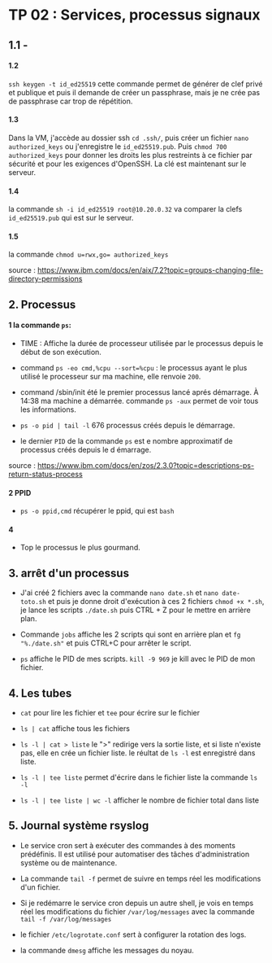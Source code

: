 # TP 02 : Services, processus signaux

## 1.1 - 


#### 1.2 

`ssh keygen -t id_ed25519` cette commande permet de générer de clef privé et publique et puis il demande de créer un passphrase, mais je ne crée pas de passphrase car trop de répétition.

#### 1.3 
Dans la VM, j'accède au dossier ssh `cd .ssh/`, puis créer un fichier `nano authorized_keys` ou j'enregistre le `id_ed25519.pub`. Puis `chmod 700 authorized_keys` pour donner les droits les plus restreints à ce fichier par sécurité et pour les exigences d'OpenSSH. La clé est maintenant sur le serveur.

#### 1.4 
la commande `sh -i id_ed25519 root@10.20.0.32` va comparer la clefs `id_ed25519.pub` qui est sur le serveur.

#### 1.5
la commande `chmod u=rwx,go= authorized_keys`

source : https://www.ibm.com/docs/en/aix/7.2?topic=groups-changing-file-directory-permissions

## 2. Processus
#### 1 la commande `ps`:

- TIME : Affiche la durée de processeur utilisée par le processus depuis le début de son exécution.

- command `ps -eo cmd,%cpu --sort=%cpu` : le processus ayant le plus utilisé le processeur sur ma machine, elle renvoie `200`.

- command /sbin/init été le premier processus lancé aprés démarrage.
À 14:38 ma machine a démarrée. commande `ps -aux` permet de voir tous les informations.

- `ps -o pid | tail -l` 676 processus créés depuis le démarrage.

- le dernier `PID` de la commande `ps` est e nombre approximatif de processus créés depuis le d émarrage.

source : https://www.ibm.com/docs/en/zos/2.3.0?topic=descriptions-ps-return-status-process

#### 2 PPID
- `ps -o ppid,cmd` récupérer le ppid, qui est `bash`

#### 4 
- Top le processus le plus gourmand.

## 3. arrêt d'un processus
- J'ai créé 2 fichiers avec la commande `nano date.sh` et `nano date-toto.sh` et puis je donne droit d'exécution à ces 2 fichiers `chmod +x *.sh`, je lance les scripts `./date.sh` puis CTRL + Z pour le mettre en arrière plan.

- Commande `jobs` affiche les 2 scripts qui sont en arrière plan et `fg "%./date.sh"` et puis CTRL+C pour arrêter le script.

-  `ps` affiche le PID de mes scripts. `kill -9 969` je kill avec le PID de mon fichier.

## 4. Les tubes

- `cat` pour lire les fichier et `tee` pour écrire sur le fichier

- `ls | cat` affiche tous les fichiers

- `ls -l | cat > liste` le ">" redirige vers la sortie liste, et si liste n'existe pas, elle en crée un fichier liste. le réultat de `ls -l` est enregistré dans liste.

- `ls -l | tee liste` permet d'écrire dans le fichier liste la commande `ls -l`

- `ls -l | tee liste | wc -l` afficher le nombre de fichier total dans liste

## 5. Journal système rsyslog

- Le service cron sert à exécuter des commandes à des moments prédéfinis. Il est utilisé pour automatiser des tâches d'administration système ou de maintenance.

- La commande `tail -f` permet de suivre en temps réel les modifications d'un fichier.

- Si je redémarre le service cron depuis un autre shell, je vois en temps réel les modifications du fichier `/var/log/messages` avec la commande `tail -f /var/log/messages`

- le fichier `/etc/logrotate.conf` sert à configurer la rotation des logs.

- la commande `dmesg` affiche les messages du noyau. 